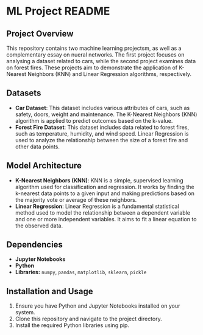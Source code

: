 # ML Project README

## Project Overview
This repository contains two machine learning projectsm, as well as a complementary essay on nueral networks. The first project focuses on analysing a dataset related to cars, while the second project examines data on forest fires. These projects aim to demonstrate the application of K-Nearest Neighbors (KNN) and Linear Regression algorithms, respectively.

## Datasets
- **Car Dataset**: This dataset includes various attributes of cars, such as safety, doors, weight and maintenance. The K-Nearest Neighbors (KNN) algorithm is applied to predict outcomes based on the k-value.
- **Forest Fire Dataset**: This dataset includes data related to forest fires, such as temperature, humidity, and wind speed. Linear Regression is used to analyze the relationship between the size of a forest fire and other data points.

## Model Architecture
- **K-Nearest Neighbors (KNN)**: KNN is a simple, supervised learning algorithm used for classification and regression. It works by finding the k-nearest data points to a given input and making predictions based on the majority vote or average of these neighbors.
- **Linear Regression**: Linear Regression is a fundamental statistical method used to model the relationship between a dependent variable and one or more independent variables. It aims to fit a linear equation to the observed data.

## Dependencies
- **Jupyter Notebooks**
- **Python**
- **Libraries:** `numpy`, `pandas`, `matplotlib`, `sklearn`, `pickle`

## Installation and Usage
1. Ensure you have Python and Jupyter Notebooks installed on your system.
2. Clone this repository and navigate to the project directory.
3. Install the required Python libraries using pip.
 
